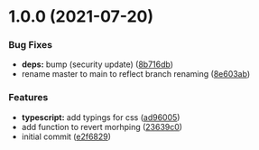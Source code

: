 # 1.0.0 (2021-07-20)


### Bug Fixes

* **deps:** bump (security update) ([8b716db](https://github.com/TimoBechtel/morfy/commit/8b716dbf51ff95ebd510d836d23b68e62b4f8d8e))
* rename master to main to reflect branch renaming ([8e603ab](https://github.com/TimoBechtel/morfy/commit/8e603abfae703280182c42c12e2ab4172c4befb8))


### Features

* **typescript:** add typings for css ([ad96005](https://github.com/TimoBechtel/morfy/commit/ad960057df96c28306f1e9609e4db92608a183a5))
* add function to revert morhping ([23639c0](https://github.com/TimoBechtel/morfy/commit/23639c020c58235f016a32955bc7d3bb94786a0d))
* initial commit ([e2f6829](https://github.com/TimoBechtel/morfy/commit/e2f68290ef42bb90cf6c1a17227f23edf5141125))
